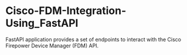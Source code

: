 # Cisco-FDM-Integration-Using_FastAPI
FastAPI application provides a set of endpoints to interact with the Cisco Firepower Device Manager (FDM) API.

